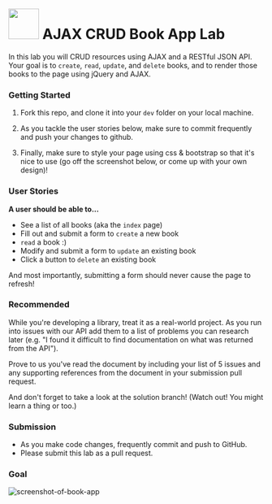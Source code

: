 # <img src="https://cloud.githubusercontent.com/assets/7833470/10899314/63829980-8188-11e5-8cdd-4ded5bcb6e36.png" height="60"> AJAX CRUD Book App Lab

In this lab you will CRUD resources using AJAX and a RESTful JSON API. Your goal is to `create`, `read`, `update`, and `delete` books, and to render those books to the page using jQuery and AJAX.

### Getting Started

1. Fork this repo, and clone it into your `dev` folder on your local machine.

2. As you tackle the user stories below, make sure to commit frequently and push your changes to github.

3. Finally, make sure to style your page using css & bootstrap so that it's nice to use (go off the screenshot below, or come up with your own design)!

### User Stories

**A user should be able to...**

* See a list of all books (aka the `index` page)
* Fill out and submit a form to `create` a new book
* `read` a book :)
* Modify and submit a form to `update` an existing book
* Click a button to `delete` an existing book

And most importantly, submitting a form should never cause the page to refresh!

### Recommended

While you're developing a library, treat it as a real-world project. As you run into issues with our API add them to a list of problems you can research later (e.g. "I found it difficult to find documentation on what was returned from the API").

Prove to us you've read the document by including your list of 5 issues and any supporting references from the document in your submission pull request.

And don't forget to take a look at the solution branch! (Watch out! You might learn a thing or too.)

### Submission

* As you make code changes, frequently commit and push to GitHub.
* Please submit this lab as a pull request.

### Goal

![screenshot-of-book-app](https://cloud.githubusercontent.com/assets/7833470/10989235/997e6de8-83f9-11e5-9267-5e65839a01ab.png)
